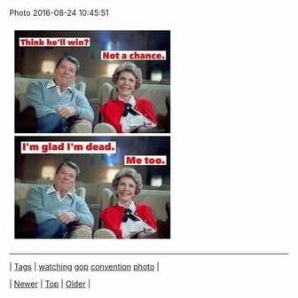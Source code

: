 <!--
title: Photo 2016-08-24 10
date: 2020-06-28T15:27:00.125Z
tags: watching, gop, convention, photo
-->


Photo 2016-08-24 10:45:51

![](149410108709-0.jpg)

<!--BOTTOM-POST-NAVIGATION-->
---

| [Tags](tags.md) | [watching](tag-watching.md) [gop](tag-gop.md) [convention](tag-convention.md) [photo](tag-photo.md) |

| [Newer](149329323119.md) | [Top](index.md) | [Older](149412363124.md) |